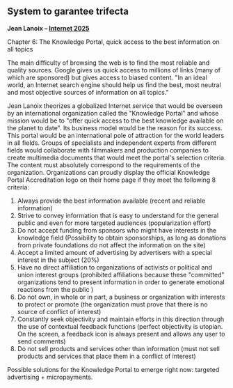 ## System to garantee trifecta

**Jean Lanoix – [Internet 2025](https://www.amazon.ca/Internet-2025-JEAN-LANOIX/dp/2894722206)** 

Chapter 6: The Knowledge Portal, quick access to the best information on all topics

The main difficulty of browsing the web is to find the most reliable and quality sources. Google gives us quick access to millions of links (many of which are sponsored) but gives access to biased content. "In an ideal world, an Internet search engine should help us find the best, most neutral and most objective sources of information on all topics."

Jean Lanoix theorizes a globalized Internet service that would be overseen by an international organization called the "Knowledge Portal" and whose mission would be to "offer quick access to the best knowledge available on the planet to date". Its business model would be the reason for its success. This portal would be an international pole of attraction for the world leaders in all fields. Groups of specialists and independent experts from  different fields would collaborate with filmmakers and production companies to create multimedia documents that would meet the portal's selection criteria. The content must absolutely correspond to the requirements of the organization. Organizations can proudly display the official Knowledge Portal Accreditation logo on their home page if they meet the following 8 criteria:

1. Always provide the best information available (recent and reliable information)
2. Strive to convey information that is easy to understand for the general public and even for more targeted audiences (popularization effort)
3. Do not accept funding from sponsors who might have interests in the knowledge field (Possibility to obtain sponsorships, as long as donations from private foundations do not affect the information on the site)
4. Accept a limited amount of advertising by advertisers with a special interest in the subject (20%)
5. Have no direct affiliation to organizations of activists or political and union interest groups (prohibited affiliations because these "committed" organizations tend to present information in order to generate emotional reactions from the public )
6. Do not own, in whole or in part, a business or organization with interests to protect or promote (the organization must prove that there is no source of conflict of interest)
7. Constantly seek objectivity and maintain efforts in this direction through the use of contextual feedback functions (perfect objectivity is utopian. On the screen, a feedback icon is always present and allows any user to send comments)
8. Do not sell products and services other than information (must not sell products and services that place them in a conflict of interest)

Possible solutions for the Knowledge Portal to emerge right now: targeted advertising + micropayments.